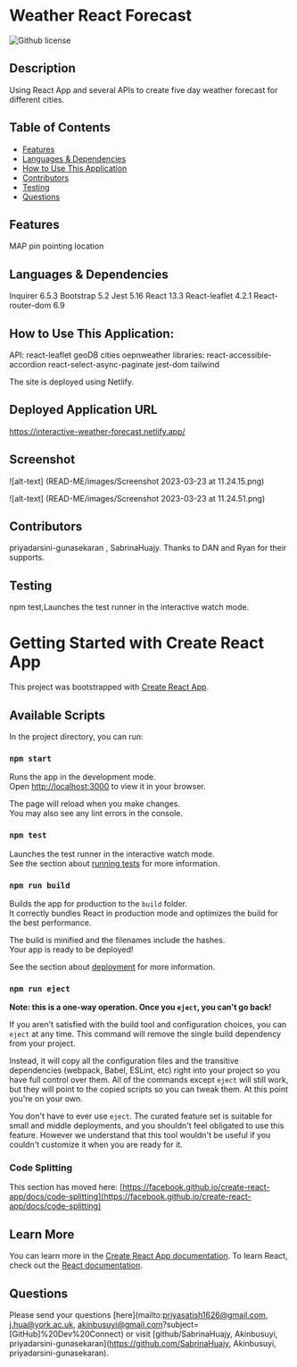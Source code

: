 # Weather React Forecast 
![Github license](https://img.shields.io/badge/license--blue.svg)

## Description
Using React App and several APIs to create five day weather forecast for different cities.

## Table of Contents
* [Features](#features)
* [Languages & Dependencies](#languagesanddependencies)
* [How to Use This Application](#HowtoUseThisApplication)
* [Contributors](#contributors)
* [Testing](#testing)
* [Questions](#questions)

## Features
MAP pin pointing location 

## Languages & Dependencies
Inquirer 6.5.3 
Bootstrap 5.2
Jest 5.16
React 13.3
React-leaflet 4.2.1
React- router-dom 6.9

## How to Use This Application:
API: 
react-leaflet 
geoDB cities 
oepnweather
libraries: 
react-accessible-accordion 
react-select-async-paginate 
jest-dom 
tailwind

The site is deployed using Netlify.

## Deployed Application URL
https://interactive-weather-forecast.netlify.app/

## Screenshot
![alt-text] (READ-ME/images/Screenshot 2023-03-23 at 11.24.15.png)

![alt-text] (READ-ME/images/Screenshot 2023-03-23 at 11.24.51.png)

## Contributors
priyadarsini-gunasekaran , SabrinaHuajy. Thanks to DAN and Ryan for their supports.

## Testing
npm test,Launches the test runner in the interactive watch mode.

# Getting Started with Create React App
This project was bootstrapped with [Create React App](https://github.com/facebook/create-react-app).

## Available Scripts
In the project directory, you can run:

### `npm start`

Runs the app in the development mode.\
Open [http://localhost:3000](http://localhost:3000) to view it in your browser.

The page will reload when you make changes.\
You may also see any lint errors in the console.

### `npm test`

Launches the test runner in the interactive watch mode.\
See the section about [running tests](https://facebook.github.io/create-react-app/docs/running-tests) for more information.

### `npm run build`

Builds the app for production to the `build` folder.\
It correctly bundles React in production mode and optimizes the build for the best performance.

The build is minified and the filenames include the hashes.\
Your app is ready to be deployed!

See the section about [deployment](https://facebook.github.io/create-react-app/docs/deployment) for more information.

### `npm run eject`

**Note: this is a one-way operation. Once you `eject`, you can't go back!**

If you aren't satisfied with the build tool and configuration choices, you can `eject` at any time. This command will remove the single build dependency from your project.

Instead, it will copy all the configuration files and the transitive dependencies (webpack, Babel, ESLint, etc) right into your project so you have full control over them. All of the commands except `eject` will still work, but they will point to the copied scripts so you can tweak them. At this point you're on your own.

You don't have to ever use `eject`. The curated feature set is suitable for small and middle deployments, and you shouldn't feel obligated to use this feature. However we understand that this tool wouldn't be useful if you couldn't customize it when you are ready for it.


### Code Splitting
This section has moved here: [https://facebook.github.io/create-react-app/docs/code-splitting](https://facebook.github.io/create-react-app/docs/code-splitting)

## Learn More
You can learn more in the [Create React App documentation](https://facebook.github.io/create-react-app/docs/getting-started).
To learn React, check out the [React documentation](https://reactjs.org/).

## Questions
Please send your questions [here](mailto:priyasatish1626@gmail.com, j.hua@york.ac.uk, akinbusuyi@gmail.com?subject=[GitHub]%20Dev%20Connect) or visit [github/SabrinaHuajy, Akinbusuyi, priyadarsini-gunasekaran](https://github.com/SabrinaHuajy, Akinbusuyi, priyadarsini-gunasekaran).
